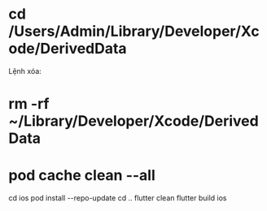 # cd /Users/Admin/Library/Developer/Xcode/DerivedData
Lệnh xóa: 
# rm -rf ~/Library/Developer/Xcode/DerivedData
# pod cache clean --all

cd ios
pod install --repo-update
cd ..
flutter clean
flutter build ios